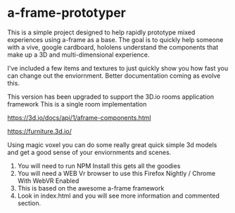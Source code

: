 # a-frame-prototyper
This is a simple project designed to help rapidly prototype mixed experiences using a-frame as a base.
The goal is to quickly help someone with a vive, google cardboard, hololens understand the components that
make up a 3D and multi-dimensional experience.

I've included a few items and textures to just quickly show you how fast you can change out the enviornment.
Better documentation coming as evolve this.


This version has been upgraded to support the 3D.io rooms application framework
This is a single room implementation

https://3d.io/docs/api/1/aframe-components.html

https://furniture.3d.io/


Using magic voxel you can do some really great quick simple 3d models and get a good sense of your enviornments and scenes.



1. You will need to run NPM Install this gets all the goodies
2. You will need a WEB Vr browser to use this Firefox Nightly /  Chrome With WebVR Enabled
3. This is based on the awesome a-frame framework
4. Look in index.html and you will see more information and commented section.

